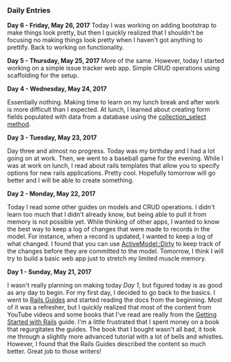### Daily Entries

**Day 6 - Friday, May 26, 2017**
Today I was working on adding bootstrap to make things look pretty, but then I quickly realized that I shouldn't be focusing no making things look pretty when I haven't got anything to prettify.  Back to working on functionality.

**Day 5 - Thursday, May 25, 2017**
More of the same.  However, today I started working on a simple issue tracker web app.  Simple CRUD operations using scaffolding for the setup.  

**Day 4 - Wednesday, May 24, 2017**

Essentially nothing.  Making time to learn on my lunch break and after work is more difficult than I expected.  At lunch, I learned about creating form fields populated with data from a database using the [collection_select method](https://stackoverflow.com/questions/8907867/can-someone-explain-collection-select-to-me-in-clear-simple-terms).

**Day 3 - Tuesday, May 23, 2017**

Day three and almost no progress.  Today was my birthday and I had a lot going on at work.  Then, we went to a baseball game for the evening.  While I was at work on lunch, I read about rails templates that allow you to specify options for new rails applications.  Pretty cool.  Hopefully tomorrow will go better and I will be able to create something.


**Day 2 - Monday, May 22, 2017**

Today I read some other guides on models and CRUD operations.  I didn't learn too much that I didn't already know, but being able to pull it from memory is not possible yet. While thinking of other apps, I wanted to know the best way to keep a log of changes that were made to records in the model.  For instance, when a record is updated, I wanted to keep a log of what changed.  I found that you can use [ActiveModel::Dirty](http://api.rubyonrails.org/classes/ActiveModel/Dirty.html) to keep track of the changes before they are committed to the model. Tomorrow, I think I will try to build a basic web app just to stretch my limited muscle memory.


**Day 1 - Sunday, May 21, 2017**

I wasn't really planning on making today _Day 1_, but figured today is as good as any day to begin.  For my first day, I decided to go back to the basics.  I went to [Rails Guides](http://guides.rubyonrails.org) and started reading the docs from the beginning.  Most of it was a refresher, but I quickly realized that most of the content from YouTube videos and some books that I've read are really from the [Getting Started with Rails](http://guides.rubyonrails.org/getting_started.html) guide.  I'm a little frustrated that I spent money on a book that regurgitates the guides.  The book that I bought wasn't all bad, it took me through a slightly more advanced tutorial with a lot of bells and whistles.  However, I found that the Rails Guides described the content so much better.  Great job to those writers!
